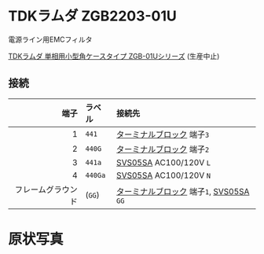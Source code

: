 # TDKラムダ ZGB2203-01U
電源ライン用EMCフィルタ

[TDKラムダ 単相用小型角ケースタイプ ZGB-01Uシリーズ](https://product.tdk.com/ja/search/emc/emc/power-line/info?part_no=ZGB2203-01U) (生産中止)

<!-- ![ケース表面](https://raw.githubusercontent.com/smdn/txline-map-display/images/doc/modules/ZGB2203-01U/case-front.jpg) -->

## 接続
|端子|ラベル    |接続先|
|---:|:---------|:-----|
|1   |`441`     |[ターミナルブロック](../terminal-block/README.md) 端子`3`|
|2   |`440G`    |[ターミナルブロック](../terminal-block/README.md) 端子`2`|
|3   |`441a`    |[SVS05SA](../SVS05SA/README.md) AC100/120V `L`|
|4   |`440Ga`   |[SVS05SA](../SVS05SA/README.md) AC100/120V `N`|
|フレームグラウンド|(`GG`)|[ターミナルブロック](../terminal-block/README.md) 端子`1`, [SVS05SA](../SVS05SA/README.md) `GG`|

# 原状写真
<!-- ![原状写真](https://raw.githubusercontent.com/smdn/txline-map-display/images/doc/modules/ZGB2203-01U/original-condition_0.jpg) -->
